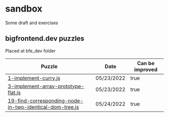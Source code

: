 # sandbox
Some draft and exercises

## bigfrontend.dev puzzles
Placed at bfe_dev folder

| Puzzle                                                                                                                                       | Date       | Can be improved |
|----------------------------------------------------------------------------------------------------------------------------------------------|------------|-----------------|
| [1-implement-curry.js](https://bigfrontend.dev/problem/implement-curry)                                                                      | 05/23/2022 | true            |
| [3-implement-array-prototype-flat.js](https://bigfrontend.dev/problem/implement-Array-prototype.flat)                                        | 05/23/2022 | true            |
| [19-find-corresponding-node-in-two-identical-dom-tree.js](https://bigfrontend.dev/problem/find-corresponding-node-in-two-identical-DOM-tree) | 05/24/2022 | true            |

